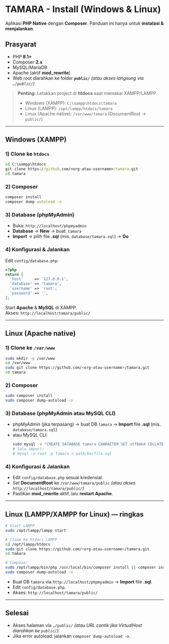 # TAMARA - Install (Windows & Linux)

Aplikasi **PHP Native** dengan **Composer**. Panduan ini hanya untuk **instalasi & menjalankan**.

## Prasyarat
- PHP **8.1+**
- Composer **2.x**
- MySQL/MariaDB
- Apache (aktif **mod_rewrite**)
- Web root diarahkan ke folder **`public/`** *(atau akses langsung via `…/public/`)*

> **Penting:** Letakkan project di **htdocs** saat memakai XAMPP/LAMPP.  
> - Windows (XAMPP): `C:\xampp\htdocs\tamara`  
> - Linux (LAMPP): `/opt/lampp/htdocs/tamara`  
> - Linux (Apache native): `/var/www/tamara` (DocumentRoot → `public/`)

---

## Windows (XAMPP)

### 1) Clone ke `htdocs`
```bat
cd C:\xampp\htdocs
git clone https://github.com/<org-atau-username>/tamara.git
cd tamara
```

### 2) Composer
```bat
composer install
composer dump-autoload -o
```

### 3) Database (phpMyAdmin)
- Buka: `http://localhost/phpmyadmin`
- **Database** → **New** → buat: `tamara`
- **Import** → pilih file **.sql** (mis. `database/tamara.sql`) → **Go**

### 4) Konfigurasi & Jalankan
Edit `config/database.php`:
```php
<?php
return [
  'host'     => '127.0.0.1',
  'database' => 'tamara',
  'username' => 'root',
  'password' => '',
];
```
Start **Apache** & **MySQL** di XAMPP.  
Akses: `http://localhost/tamara/public/`

---

## Linux (Apache native)

### 1) Clone ke `/var/www`
```bash
sudo mkdir -p /var/www
cd /var/www
sudo git clone https://github.com/<org-atau-username>/tamara.git
cd tamara
```

### 2) Composer
```bash
sudo composer install
sudo composer dump-autoload -o
```

### 3) Database (phpMyAdmin atau MySQL CLI)
- phpMyAdmin (jika terpasang) → buat DB `tamara` → **Import** file **.sql** (mis. `database/tamara.sql`)  
- atau MySQL CLI:
  ```bash
  sudo mysql -e "CREATE DATABASE tamara CHARACTER SET utf8mb4 COLLATE utf8mb4_unicode_ci;"
  # lalu import:
  # mysql -u root -p tamara < path/ke/file.sql
  ```

### 4) Konfigurasi & Jalankan
- Edit `config/database.php` sesuai kredensial.  
- Set **DocumentRoot** ke `/var/www/tamara/public` *(atau akses `http://localhost/tamara/public/`)*  
- Pastikan **mod_rewrite** aktif, lalu **restart Apache**.

---

## Linux (LAMPP/XAMPP for Linux) — ringkas
```bash
# Start LAMPP
sudo /opt/lampp/lampp start

# Clone ke htdocs LAMPP
cd /opt/lampp/htdocs
sudo git clone https://github.com/<org-atau-username>/tamara.git
cd tamara

# Composer
sudo /opt/lampp/bin/php /usr/local/bin/composer install || composer install
sudo composer dump-autoload -o
```
- Buat DB `tamara` via `http://localhost/phpmyadmin` → **Import** file **.sql**.  
- Edit `config/database.php`.  
- Akses: `http://localhost/tamara/public/`

---

## Selesai
- Akses halaman via `…/public/` *(atau URL cantik jika VirtualHost diarahkan ke `public/`).*  
- Jika error autoload: jalankan `composer dump-autoload -o`.
